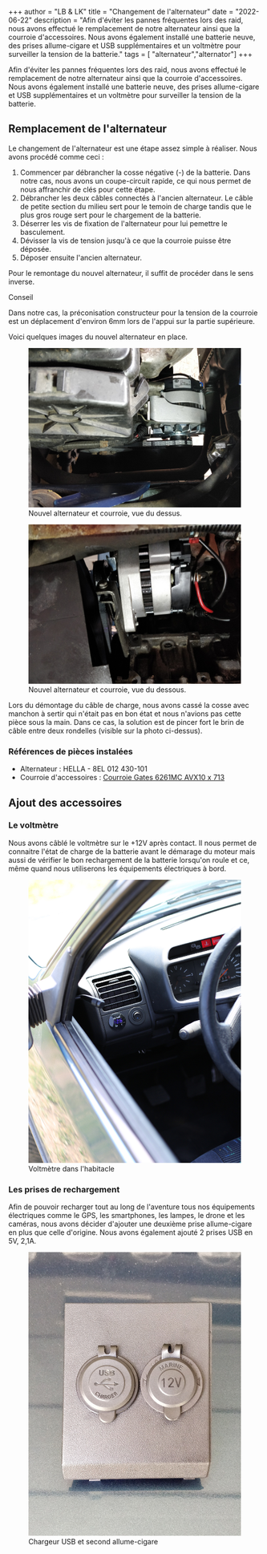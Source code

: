 +++
author = "LB & LK"
title = "Changement de l'alternateur"
date = "2022-06-22"
description = "Afin d'éviter les pannes fréquentes lors des raid, nous avons effectué le remplacement de notre alternateur ainsi que la courroie d'accessoires. Nous avons également installé une batterie neuve, des prises allume-cigare et USB supplémentaires et un voltmètre pour surveiller la tension de la batterie."
tags = [ "alternateur","alternator"]
+++

Afin d'éviter les pannes fréquentes lors des raid, nous avons effectué le remplacement de notre alternateur ainsi que la courroie d'accessoires. Nous avons également installé une batterie neuve, des prises allume-cigare et USB supplémentaires et un voltmètre pour surveiller la tension de la batterie.

## Remplacement de l'alternateur

Le changement de l'alternateur est une étape assez simple à réaliser. Nous avons procédé comme ceci :
1. Commencer par débrancher la cosse négative (-) de la batterie. Dans notre cas, nous avons un coupe-circuit rapide, ce qui nous permet de nous affranchir de clés pour cette étape.
2. Débrancher les deux câbles connectés à l'ancien alternateur. Le câble de petite section du milieu sert pour le temoin de charge tandis que le plus gros rouge sert pour le chargement de la batterie.
3. Déserrer les vis de fixation de l'alternateur pour lui pemettre le basculement.
4. Dévisser la vis de tension jusqu'à ce que la courroie puisse être déposée.
5. Déposer ensuite l'ancien alternateur.

Pour le remontage du nouvel alternateur, il suffit de procéder dans le sens inverse.

<span class="badge green">Conseil</span>

Dans notre cas, la préconisation constructeur pour la tension de la courroie est un déplacement d'environ 6mm lors de l'appui sur la partie supérieure.

Voici quelques images du nouvel alternateur en place.

<figure>
    <img loading="lazy" class="image-article" src="/images/alternator-replacement/alternator-replacement-1.jpg" alt="Alternator #1">
    <figcaption class="figure-caption">Nouvel alternateur et courroie, vue du dessus.</figcaption>
</figure>

<figure>
    <img loading="lazy" class="image-article" src="/images/alternator-replacement/alternator-replacement-2.jpg" alt="Alternator #2">
    <figcaption class="figure-caption">Nouvel alternateur et courroie, vue du dessous.</figcaption>
</figure>

Lors du démontage du câble de charge, nous avons cassé la cosse avec manchon à sertir qui n'était pas en bon état et nous n'avions pas cette pièce sous la main. Dans ce cas, la solution est de pincer fort le brin de câble entre deux rondelles (visible sur la photo ci-dessus).

### Références de pièces instalées
- Alternateur : HELLA - 8EL 012 430-101
- Courroie d'accessoires : <a class="anchor-link" href="https://www.gates.com/fr/fr/search.p.8532-000000-000000.v.8532-16261.html" target="_blank">Courroie Gates 6261MC AVX10 x 713</a>

## Ajout des accessoires
### Le voltmètre
Nous avons câblé le voltmètre sur le +12V après contact. Il nous permet de connaitre l'état de charge de la batterie avant le démarage du moteur mais aussi de vérifier le bon rechargement de la batterie lorsqu'on roule et ce, même quand nous utiliserons les équipements électriques à bord.

<figure>
    <img loading="lazy" class="image-article" src="/images/alternator-replacement/alternator-replacement-4.jpg" alt="Voltmeter">
    <figcaption class="figure-caption">Voltmètre dans l'habitacle</figcaption>
</figure>

### Les prises de rechargement
Afin de pouvoir recharger tout au long de l'aventure tous nos équipements électriques comme le GPS, les smartphones, les lampes, le drone et les caméras, nous avons décider d'ajouter une deuxième prise allume-cigare en plus que celle d'origine. Nous avons également ajouté 2 prises USB en 5V, 2,1A.

<figure>
    <img loading="lazy" class="image-article" src="/images/alternator-replacement/alternator-replacement-3.jpg" alt="USB and cigarette lighter sockets">
    <figcaption class="figure-caption">Chargeur USB et second allume-cigare</figcaption>
</figure>